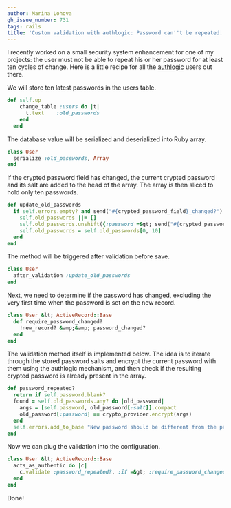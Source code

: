```yaml
---
author: Marina Lohova
gh_issue_number: 731
tags: rails
title: 'Custom validation with authlogic: Password can''t be repeated.'
---
```




I recently worked on a small security system enhancement for one of my projects: the user must not be able to repeat his or her password for at least ten cycles of change. Here is a little recipe for all the [authlogic](https://github.com/binarylogic/authlogic) users out there.

We will store ten latest passwords in the users table.

```ruby
def self.up
    change_table :users do |t|
      t.text    :old_passwords
    end
  end
```

The database value will be serialized and deserialized into Ruby array.

```ruby
class User
  serialize :old_passwords, Array
end
```

If the crypted password field has changed, the current crypted password and its salt are added to the head of the array. The array is then sliced to hold only ten passwords.

```ruby
def update_old_passwords
  if self.errors.empty? and send("#{crypted_password_field}_changed?")
    self.old_passwords ||= []
    self.old_passwords.unshift({:password =&gt; send("#{crypted_password_field}"), :salt =&gt;  send("#{password_salt_field}") })
    self.old_passwords = self.old_passwords[0, 10]
  end
end
```

The method will be triggered after validation before save.

```ruby
class User
  after_validation :update_old_passwords
end
```

Next, we need to determine if the password has changed, excluding the very first time when the password is set on the new record.

```ruby
class User &lt; ActiveRecord::Base
  def require_password_changed?
    !new_record? &amp;&amp; password_changed?
  end
end
```

The validation method itself is implemented below. The idea is to iterate through the stored password salts and encrypt the current password with them using the authlogic mechanism, and then check if the resulting crypted password is already present in the array.

```ruby
def password_repeated?
  return if self.password.blank?
  found = self.old_passwords.any? do |old_password|
    args = [self.password, old_password[:salt]].compact
    old_password[:password] == crypto_provider.encrypt(args)
  end
  self.errors.add_to_base "New password should be different from the password used last 10 times." if found
end
```

Now we can plug the validation into the configuration.

```ruby
class User &lt; ActiveRecord::Base
  acts_as_authentic do |c|
    c.validate :password_repeated?, :if =&gt; :require_password_changed?
  end
end
```

Done!


